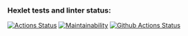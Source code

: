 ### Hexlet tests and linter status:
[![Actions Status](https://github.com/Svet-Svet/python-project-lvl1/workflows/hexlet-check/badge.svg)](https://github.com/Svet-Svet/python-project-lvl1/actions)
[![Maintainability](https://api.codeclimate.com/v1/badges/a99a88d28ad37a79dbf6/maintainability)](https://codeclimate.com/github/Svet-Svet/python-project-lvl1/maintainability)
[![Github Actions Status](https://github.com/Svet-Svet/python-project-lvl1/workflows/Python%20CI/badge.svg)](https://github.com/Svet-Svet/python-project-lvl1/actions)
